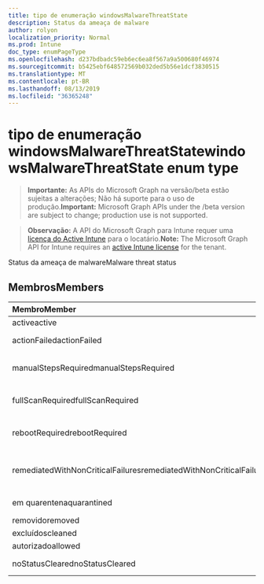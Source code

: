 ```yaml
---
title: tipo de enumeração windowsMalwareThreatState
description: Status da ameaça de malware
author: rolyon
localization_priority: Normal
ms.prod: Intune
doc_type: enumPageType
ms.openlocfilehash: d237bdbadc59eb6ec6ea8f567a9a500680f46974
ms.sourcegitcommit: b5425ebf648572569b032ded5b56e1dcf3830515
ms.translationtype: MT
ms.contentlocale: pt-BR
ms.lasthandoff: 08/13/2019
ms.locfileid: "36365248"
---
```

# <a name="windowsmalwarethreatstate-enum-type"></a><span data-ttu-id="70ac1-103">tipo de enumeração windowsMalwareThreatState</span><span class="sxs-lookup"><span data-stu-id="70ac1-103">windowsMalwareThreatState enum type</span></span>

> <span data-ttu-id="70ac1-104">**Importante:** As APIs do Microsoft Graph na versão/beta estão sujeitas a alterações; Não há suporte para o uso de produção.</span><span class="sxs-lookup"><span data-stu-id="70ac1-104">**Important:** Microsoft Graph APIs under the /beta version are subject to change; production use is not supported.</span></span>

> <span data-ttu-id="70ac1-105">**Observação:** A API do Microsoft Graph para Intune requer uma [licença do Active Intune](https://go.microsoft.com/fwlink/?linkid=839381) para o locatário.</span><span class="sxs-lookup"><span data-stu-id="70ac1-105">**Note:** The Microsoft Graph API for Intune requires an [active Intune license](https://go.microsoft.com/fwlink/?linkid=839381) for the tenant.</span></span>

<span data-ttu-id="70ac1-106">Status da ameaça de malware</span><span class="sxs-lookup"><span data-stu-id="70ac1-106">Malware threat status</span></span>

## <a name="members"></a><span data-ttu-id="70ac1-107">Membros</span><span class="sxs-lookup"><span data-stu-id="70ac1-107">Members</span></span>
|<span data-ttu-id="70ac1-108">Membro</span><span class="sxs-lookup"><span data-stu-id="70ac1-108">Member</span></span>|<span data-ttu-id="70ac1-109">Valor</span><span class="sxs-lookup"><span data-stu-id="70ac1-109">Value</span></span>|<span data-ttu-id="70ac1-110">Descrição</span><span class="sxs-lookup"><span data-stu-id="70ac1-110">Description</span></span>|
|:---|:---|:---|
|<span data-ttu-id="70ac1-111">active</span><span class="sxs-lookup"><span data-stu-id="70ac1-111">active</span></span>|<span data-ttu-id="70ac1-112">,0</span><span class="sxs-lookup"><span data-stu-id="70ac1-112">0</span></span>|<span data-ttu-id="70ac1-113">Ativo</span><span class="sxs-lookup"><span data-stu-id="70ac1-113">Active</span></span>|
|<span data-ttu-id="70ac1-114">actionFailed</span><span class="sxs-lookup"><span data-stu-id="70ac1-114">actionFailed</span></span>|<span data-ttu-id="70ac1-115">1</span><span class="sxs-lookup"><span data-stu-id="70ac1-115">1</span></span>|<span data-ttu-id="70ac1-116">Falha na ação</span><span class="sxs-lookup"><span data-stu-id="70ac1-116">Action failed</span></span>|
|<span data-ttu-id="70ac1-117">manualStepsRequired</span><span class="sxs-lookup"><span data-stu-id="70ac1-117">manualStepsRequired</span></span>|<span data-ttu-id="70ac1-118">duas</span><span class="sxs-lookup"><span data-stu-id="70ac1-118">2</span></span>|<span data-ttu-id="70ac1-119">Etapas manuais necessárias</span><span class="sxs-lookup"><span data-stu-id="70ac1-119">Manual steps required</span></span>|
|<span data-ttu-id="70ac1-120">fullScanRequired</span><span class="sxs-lookup"><span data-stu-id="70ac1-120">fullScanRequired</span></span>|<span data-ttu-id="70ac1-121">3D</span><span class="sxs-lookup"><span data-stu-id="70ac1-121">3</span></span>|<span data-ttu-id="70ac1-122">Verificação completa necessária</span><span class="sxs-lookup"><span data-stu-id="70ac1-122">Full scan required</span></span>|
|<span data-ttu-id="70ac1-123">rebootRequired</span><span class="sxs-lookup"><span data-stu-id="70ac1-123">rebootRequired</span></span>|<span data-ttu-id="70ac1-124">quatro</span><span class="sxs-lookup"><span data-stu-id="70ac1-124">4</span></span>|<span data-ttu-id="70ac1-125">Reinicialização necessária</span><span class="sxs-lookup"><span data-stu-id="70ac1-125">Reboot required</span></span>|
|<span data-ttu-id="70ac1-126">remediatedWithNonCriticalFailures</span><span class="sxs-lookup"><span data-stu-id="70ac1-126">remediatedWithNonCriticalFailures</span></span>|<span data-ttu-id="70ac1-127">0,5</span><span class="sxs-lookup"><span data-stu-id="70ac1-127">5</span></span>|<span data-ttu-id="70ac1-128">Corrigido com falhas não críticas</span><span class="sxs-lookup"><span data-stu-id="70ac1-128">Remediated with non critical failures</span></span> |
|<span data-ttu-id="70ac1-129">em quarentena</span><span class="sxs-lookup"><span data-stu-id="70ac1-129">quarantined</span></span>|<span data-ttu-id="70ac1-130">6</span><span class="sxs-lookup"><span data-stu-id="70ac1-130">6</span></span>|<span data-ttu-id="70ac1-131">Em quarentena</span><span class="sxs-lookup"><span data-stu-id="70ac1-131">Quarantined</span></span>|
|<span data-ttu-id="70ac1-132">removido</span><span class="sxs-lookup"><span data-stu-id="70ac1-132">removed</span></span>|<span data-ttu-id="70ac1-133">178</span><span class="sxs-lookup"><span data-stu-id="70ac1-133">7</span></span>|<span data-ttu-id="70ac1-134">Removido</span><span class="sxs-lookup"><span data-stu-id="70ac1-134">Removed</span></span>|
|<span data-ttu-id="70ac1-135">excluídos</span><span class="sxs-lookup"><span data-stu-id="70ac1-135">cleaned</span></span>|<span data-ttu-id="70ac1-136">8 </span><span class="sxs-lookup"><span data-stu-id="70ac1-136">8</span></span>|<span data-ttu-id="70ac1-137">Excluídos</span><span class="sxs-lookup"><span data-stu-id="70ac1-137">Cleaned</span></span>|
|<span data-ttu-id="70ac1-138">autorizado</span><span class="sxs-lookup"><span data-stu-id="70ac1-138">allowed</span></span>|<span data-ttu-id="70ac1-139">9 </span><span class="sxs-lookup"><span data-stu-id="70ac1-139">9</span></span>|<span data-ttu-id="70ac1-140">Permitido</span><span class="sxs-lookup"><span data-stu-id="70ac1-140">Allowed</span></span>|
|<span data-ttu-id="70ac1-141">noStatusCleared</span><span class="sxs-lookup"><span data-stu-id="70ac1-141">noStatusCleared</span></span>|<span data-ttu-id="70ac1-142">10 </span><span class="sxs-lookup"><span data-stu-id="70ac1-142">10</span></span>|<span data-ttu-id="70ac1-143">Sem status limpo</span><span class="sxs-lookup"><span data-stu-id="70ac1-143">No status cleared</span></span>|



